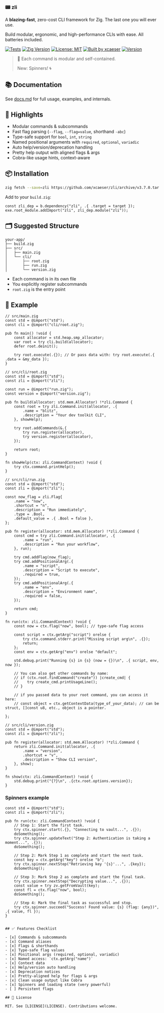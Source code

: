 ### 📟 zli

A **blazing-fast**, zero-cost CLI framework for Zig. The last one you will ever use.

Build modular, ergonomic, and high-performance CLIs with ease.
All batteries included.

[![Tests](https://github.com/xcaeser/zli/actions/workflows/main.yml/badge.svg)](https://github.com/xcaeser/zli/actions/workflows/main.yml)
[![Zig Version](https://img.shields.io/badge/Zig_Version-0.14.1-orange.svg?logo=zig)](README.md)
[![License: MIT](https://img.shields.io/badge/License-MIT-lightgrey.svg?logo=cachet)](LICENSE)
[![Built by xcaeser](https://img.shields.io/badge/Built%20by-@xcaeser-blue)](https://github.com/xcaeser)
[![Version](https://img.shields.io/badge/ZLI-v3.7.0-green)](https://github.com/xcaeser/zli/releases)

> 🧱 Each command is modular and self-contained.
>
> New: Spinners! 🌀

## 📚 Documentation

See [docs.md](docs.md) for full usage, examples, and internals.

## 🚀 Highlights

- Modular commands & subcommands
- Fast flag parsing (`--flag`, `--flag=value`, shorthand `-abc`)
- Type-safe support for `bool`, `int`, `string`
- Named positional arguments with `required`, `optional`, `variadic`
- Auto help/version/deprecation handling
- Pretty help output with aligned flags & args
- Cobra-like usage hints, context-aware

## 📦 Installation

```sh
zig fetch --save=zli https://github.com/xcaeser/zli/archive/v3.7.0.tar.gz
```

Add to your `build.zig`:

```zig
const zli_dep = b.dependency("zli", .{ .target = target });
exe.root_module.addImport("zli", zli_dep.module("zli"));
```

## 🗂 Suggested Structure

```
your-app/
├── build.zig
├── src/
│   ├── main.zig
│   └── cli/
│       ├── root.zig
│       ├── run.zig
│       └── version.zig
```

- Each command is in its own file
- You explicitly register subcommands
- `root.zig` is the entry point

## 🧪 Example

```zig
// src/main.zig
const std = @import("std");
const cli = @import("cli/root.zig");

pub fn main() !void {
    const allocator = std.heap.smp_allocator;
    var root = try cli.build(allocator);
    defer root.deinit();

    try root.execute(.{}); // Or pass data with: try root.execute(.{ .data = &my_data });
}
```

```zig
// src/cli/root.zig
const std = @import("std");
const zli = @import("zli");

const run = @import("run.zig");
const version = @import("version.zig");

pub fn build(allocator: std.mem.Allocator) !*zli.Command {
    const root = try zli.Command.init(allocator, .{
        .name = "blitz",
        .description = "Your dev toolkit CLI",
    }, showHelp);

    try root.addCommands(&.{
        try run.register(allocator),
        try version.register(allocator),
    });

    return root;
}

fn showHelp(ctx: zli.CommandContext) !void {
    try ctx.command.printHelp();
}
```

```zig
// src/cli/run.zig
const std = @import("std");
const zli = @import("zli");

const now_flag = zli.Flag{
    .name = "now",
    .shortcut = "n",
    .description = "Run immediately",
    .type = .Bool,
    .default_value = .{ .Bool = false },
};

pub fn register(allocator: std.mem.Allocator) !*zli.Command {
    const cmd = try zli.Command.init(allocator, .{
        .name = "run",
        .description = "Run your workflow",
    }, run);

    try cmd.addFlag(now_flag);
    try cmd.addPositionalArg(.{
        .name = "script",
        .description = "Script to execute",
        .required = true,
    });
    try cmd.addPositionalArg(.{
        .name = "env",
        .description = "Environment name",
        .required = false,
    });

    return cmd;
}

fn run(ctx: zli.CommandContext) !void {
    const now = ctx.flag("now", bool); // type-safe flag access

    const script = ctx.getArg("script") orelse {
        try ctx.command.stderr.print("Missing script arg\n", .{});
        return;
    };
    const env = ctx.getArg("env") orelse "default";

    std.debug.print("Running {s} in {s} (now = {})\n", .{ script, env, now });

    // You can also get other commands by name:
    // if (ctx.root.findCommand("create")) |create_cmd| {
    //    try create_cmd.printUsageLine();
    // }

    // if you passed data to your root command, you can access it here:
    // const object = ctx.getContextData(type_of_your_data); // can be struct, []const u8, etc., object is a pointer.

};
```

```zig
// src/cli/version.zig
const std = @import("std");
const zli = @import("zli");

pub fn register(allocator: std.mem.Allocator) !*zli.Command {
    return zli.Command.init(allocator, .{
        .name = "version",
        .shortcut = "v",
        .description = "Show CLI version",
    }, show);
}

fn show(ctx: zli.CommandContext) !void {
    std.debug.print("{?}\n", .{ctx.root.options.version});
}
```

### Spinners example

```zig
const std = @import("std");
const zli = @import("zli");

pub fn run(ctx: zli.CommandContext) !void {
    // Step 1: Start the first task.
    try ctx.spinner.start(.{}, "Connecting to vault...", .{});
    doSomething();
    try ctx.spinner.updateText("Step 2: Authentication is taking a moment...", .{});
    doSomething();

    // Step 2: Mark Step 1 as complete and start the next task.
    const key = ctx.getArg("key") orelse "b";
    try ctx.spinner.nextStep("Retrieving key '{s}'...", .{key});
    doSomething();

    // Step 3: Mark Step 2 as complete and start the final task.
    try ctx.spinner.nextStep("Decrypting value...", .{});
    const value = try zv.getFromVault(key);
    const fl = ctx.flag("now", bool);
    doSomething();

    // Step 4: Mark the final task as successful and stop.
    try ctx.spinner.succeed("Success! Found value: {s} (flag: {any})", .{ value, fl });
}


## ✅ Features Checklist

- [x] Commands & subcommands
- [x] Command aliases
- [x] Flags & shorthands
- [x] Type-safe flag values
- [x] Positional args (required, optional, variadic)
- [x] Named access: `ctx.getArg("name")`
- [x] Context data
- [x] Help/version auto handling
- [x] Deprecation notices
- [x] Pretty-aligned help for flags & args
- [x] Clean usage output like Cobra
- [x] Spinners and loading state (very powerful)
- [ ] Persistent flags

## 📝 License

MIT. See [LICENSE](LICENSE). Contributions welcome.
```
